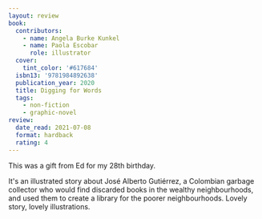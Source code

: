 ```yaml
---
layout: review
book:
  contributors:
    - name: Angela Burke Kunkel
    - name: Paola Escobar
      role: illustrator
  cover:
    tint_color: '#617684'
  isbn13: '9781984892638'
  publication_year: 2020
  title: Digging for Words
  tags:
    - non-fiction
    - graphic-novel
review:
  date_read: 2021-07-08
  format: hardback
  rating: 4
---
```


This was a gift from Ed for my 28th birthday.

It's an illustrated story about José Alberto Gutiérrez, a Colombian garbage collector who would find discarded books in the wealthy neighbourhoods, and used them to create a library for the poorer neighbourhoods.
Lovely story, lovely illustrations.
